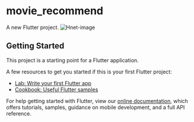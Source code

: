 # movie_recommend

A new Flutter project.
![Hnet-image](https://user-images.githubusercontent.com/79895996/146255267-a84e84e5-4486-4901-80ae-518fd7eea861.gif)
## Getting Started

This project is a starting point for a Flutter application.

A few resources to get you started if this is your first Flutter project:

- [Lab: Write your first Flutter app](https://flutter.dev/docs/get-started/codelab)
- [Cookbook: Useful Flutter samples](https://flutter.dev/docs/cookbook)

For help getting started with Flutter, view our
[online documentation](https://flutter.dev/docs), which offers tutorials,
samples, guidance on mobile development, and a full API reference.
